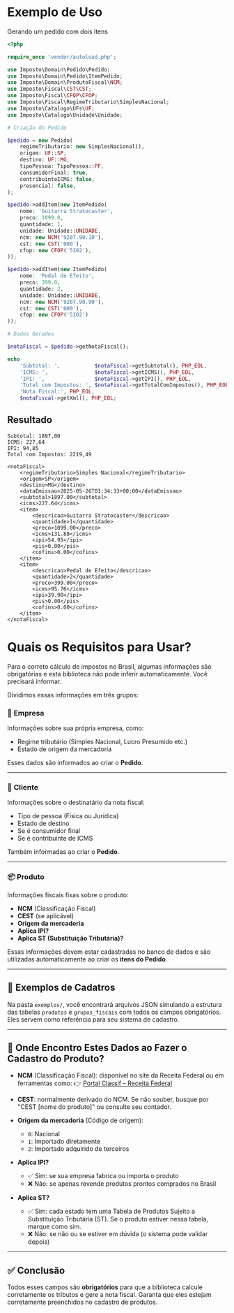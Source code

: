 # Exemplo de Uso

Gerando um pedido com dois itens

```php
<?php

require_once 'vendor/autoload.php';

use Imposto\Domain\Pedido\Pedido;
use Imposto\Domain\Pedido\ItemPedido;
use Imposto\Domain\ProdutoFiscal\NCM;
use Imposto\Fiscal\CST\CST;
use Imposto\Fiscal\CFOP\CFOP;
use Imposto\Fiscal\RegimeTributario\SimplesNacional;
use Imposto\Catalogo\UFs\UF;
use Imposto\Catalogo\Unidade\Unidade;

# Criação do Pedido

$pedido = new Pedido(
    regimeTributario: new SimplesNacional(),
    origem: UF::SP,
    destino: UF::MG,
    tipoPessoa: TipoPessoa::PF,
    consumidorFinal: true,
    contribuinteICMS: false,
    presencial: false,
);

$pedido->addItem(new ItemPedido(
    nome: 'Guitarra Stratocaster',
    preco: 1099.0,
    quantidade: 1,
    unidade: Unidade::UNIDADE,
    ncm: new NCM('9207.90.10'),
    cst: new CST('000'),
    cfop: new CFOP('5102'),
));

$pedido->addItem(new ItemPedido(
    nome: 'Pedal de Efeito',
    preco: 399.0,
    quantidade: 2,
    unidade: Unidade::UNIDADE,
    ncm: new NCM('9207.90.90'),
    cst: new CST('000'),
    cfop: new CFOP('5102')
));

# Dados Gerados

$notaFiscal = $pedido->getNotaFiscal();

echo
    'Subtotal: ',           $notaFiscal->getSubtotal(), PHP_EOL,
    'ICMS: ',               $notaFiscal->getICMS(), PHP_EOL,
    'IPI: ',                $notaFiscal->getIPI(), PHP_EOL,
    'Total com Impostos: ', $notaFiscal->getTotalComImpostos(), PHP_EOL,
    'Nota Fiscal:', PHP_EOL,
    $notaFiscal->getXml(), PHP_EOL;

```

## Resultado

```
Subtotal: 1897,00
ICMS: 227,64
IPI: 94,85
Total com Impostos: 2219,49

<notaFiscal>
    <regimeTributario>Simples Nacional</regimeTributario>
    <origem>SP</origem>
    <destino>MG</destino>
    <dataEmissao>2025-05-26T01:34:33+00:00</dataEmissao>
    <subtotal>1897.00</subtotal>
    <icms>227.64</icms>
    <item>
        <descricao>Guitarra Stratocaster</descricao>
        <quantidade>1</quantidade>
        <preco>1099.00</preco>
        <icms>131.88</icms>
        <ipi>54.95</ipi>
        <pis>0.00</pis>
        <cofins>0.00</cofins>
    </item>
    <item>
        <descricao>Pedal de Efeito</descricao>
        <quantidade>2</quantidade>
        <preco>399.00</preco>
        <icms>95.76</icms>
        <ipi>39.90</ipi>
        <pis>0.00</pis>
        <cofins>0.00</cofins>
    </item>
</notaFiscal>
```

# Quais os Requisitos para Usar?

Para o correto cálculo de impostos no Brasil, algumas informações são obrigatórias e esta biblioteca não pode inferir automaticamente. Você precisará informar.

Dividimos essas informações em três grupos:

### 🏢 **Empresa**

Informações sobre sua própria empresa, como:

* Regime tributário (Simples Nacional, Lucro Presumido etc.)
* Estado de origem da mercadoria

Esses dados são informados ao criar o **Pedido**.

---

### 👤 **Cliente**

Informações sobre o destinatário da nota fiscal:

* Tipo de pessoa (Física ou Jurídica)
* Estado de destino
* Se é consumidor final
* Se é contribuinte de ICMS

Também informadas ao criar o **Pedido**.

---

### 📦 **Produto**

Informações fiscais fixas sobre o produto:

* **NCM** (Classificação Fiscal)
* **CEST** (se aplicável)
* **Origem da mercadoria**
* **Aplica IPI?**
* **Aplica ST (Substituição Tributária)?**

Essas informações devem estar cadastradas no banco de dados e são utilizadas automaticamente ao criar os **itens do Pedido**.

---

## 🧾 Exemplos de Cadatros

Na pasta `exemplos/`, você encontrará arquivos JSON simulando a estrutura das tabelas `produtos` e `grupos_fiscais` com todos os campos obrigatórios. Eles servem como referência para seu sistema de cadastro.

---

## 📃 Onde Encontro Estes Dados ao Fazer o Cadastro do Produto?

* **NCM** (Classificação Fiscal): disponível no site da Receita Federal ou em ferramentas como:
  👉 [Portal Classif – Receita Federal](https://portalunico.siscomex.gov.br/classif/#/sumario)

* **CEST**: normalmente derivado do NCM. Se não souber, busque por "CEST \[nome do produto]" ou consulte seu contador.

* **Origem da mercadoria** (Código de origem):

  * `0`: Nacional
  * `1`: Importado diretamente
  * `2`: Importado adquirido de terceiros

* **Aplica IPI?**

  * ✅ Sim: se sua empresa fabrica ou importa o produto
  * ❌ Não: se apenas revende produtos prontos comprados no Brasil

* **Aplica ST?**

  * ✅ Sim: cada estado tem uma Tabela de Produtos Sujeito a Substituição Tributária (ST). Se o produto estiver nessa tabela, marque como sim.
  * ❌ Não: se não ou se estiver em dúvida (o sistema pode validar depois)

---

## ✅ Conclusão

Todos esses campos são **obrigatórios** para que a biblioteca calcule corretamente os tributos e gere a nota fiscal.
Garanta que eles estejam corretamente preenchidos no cadastro de produtos.